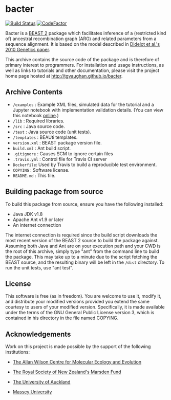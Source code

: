 bacter
======

[![Build Status](https://github.com/tgvaughan/bacter/workflows/Unit%2Fintegration%20tests/badge.svg)](https://github.com/tgvaughan/bacter/actions?query=workflow%3A%22Unit%2Fintegration+tests%22)
[![CodeFactor](https://www.codefactor.io/repository/github/tgvaughan/bacter/badge)](https://www.codefactor.io/repository/github/tgvaughan/bacter)

Bacter is a [BEAST 2](http://www.beast2.org)  package which facilitates
inference of a (restricted kind of) ancestral recombination graph (ARG) and
related parameters from a sequence alignment.  It is based on the model
described in [Didelot et al.'s 2010 Genetics paper][1].

This archive contains the source code of the package and is therefore of
primary interest to programmers.  For installation and usage instructions, as
well as links to tutorials and other documentation, please visit the project
home page hosted at http://tgvaughan.github.io/bacter.

Archive Contents
----------------

* `/examples` : Example XML files, simulated data for the tutorial and a
  Jupyter notebook with implementation validation details. (You can view this
  notebook [online][2].) 
* `/lib` : Required libraries.
* `/src` : Java source code.
* `/test` : Java source code (unit tests).
* `/templates` : BEAUti templates.
* `version.xml` : BEAST package version file.
* `build.xml` : Ant build script.
* `.gitignore` : Causes SCM to ignore certain files
* `.travis.yml` : Control file for Travis CI server
* `Dockerfile`: Used by Travis to build a reproducible test environment.
* `COPYING` : Software license.
* `README.md` : This file.

Building package from source
----------------------------

To build this package from source, ensure you have the following installed:

* Java JDK v1.8 
* Apache Ant v1.9 or later
* An internet connection

The internet connection is required since the build script downloads the most
recent version of the BEAST 2 source to build the package against.
Assuming both Java and Ant are on your execution path and your CWD is the root of
this archive, simply type "ant" from the command line to build the package.
This may take up to a minute due to the script fetching the BEAST source, and
the resulting binary will be left in the `/dist` directory.
To run the unit tests, use "ant test".

License
-------

This software is free (as in freedom). You are welcome to use it, modify it,
and distribute your modified versions provided you extend the same courtesy to
users of your modified version.  Specifically, it is made available under the
terms of the GNU General Public License version 3, which is contained in his
directory in the file named COPYING.

Acknowledgements
----------------

Work on this project is made possible by the support of the following institutions:

* [The Allan Wilson Centre for Molecular Ecology and Evolution](http://www.allanwilsoncentre.ac.nz)

* [The Royal Society of New Zealand's Marsden Fund](http://www.royalsociety.org.nz/programmes/funds/marsden/)

* [The University of Auckland](http://auckland.ac.nz)

* [Massey University](http://www.massey.ac.nz)

[1]: http://www.genetics.org/content/186/4/1435
[2]: http://nbviewer.jupyter.org/github/tgvaughan/bacter/blob/master/examples/Validation.ipynb
